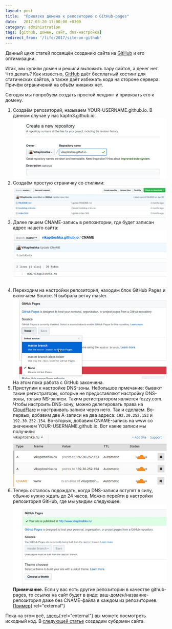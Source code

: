 ```yaml
---
layout: post
title:  "Привязка домена к репозиторию с GitHub-pages"
date:   2017-03-20 17:00:00 +0300
category: administration
tags: [github, домен, сайт, dns-настройка]
redirect_from: '/life/2017/site-on-github'
---
```

Данный цикл статей посвящён созданию сайта на <a href="//github.com">GitHub</a> и его оптимизации.

Итак, мы купили домен и решили выложить пару сайтов, а денег нет. Что делать? Как известно, <a href="//github.com">GitHub</a> даёт бесплатный хостинг для статических сайтов, а также даёт избежать кода на стороне сервера. Причём ограничений на объём никаких нет.

Сегодня мы попробуем создать простой лендинг и привязать его к домену.

<!--more-->

1. Создаём репозиторий, называем YOUR-USERNAME.github.io. В данном случае у нас kaptn3.github.io.![Создание репозитория](/img/10.jpg)
2. Создаём простую страничку со стилями:![Простая страница](/img/11.jpg)
3. Далее пишем CNAME-запись в репозитории, где будет записан адрес нашего сайта:
	![CNAME-запись](/img/3.jpg)
4. Переходим на настройки репозитория, находим блок GitHub Pages и включаем Source. Я выбрала ветку master. ![Включение github-pages](/img/4.jpg) На этом пока работа с GitHub закончена. 
5. Приступим к настройке DNS-зоны. Небольшое прмечание: бывают такие регистраторы, которые не предоставляют настройку DNS-зоны, только NS-записи. Таким регистратором является fozzy.com. Чтобы настроить DNS-зону, можно делегировать права на <a href="http://cloudflare.com">CloudFlare</a> и настраивать записи через него. Так и сделаем.
Во-первых, добавим две A-записи на два адреса: `192.30.252.153` и `192.30.252.154`. Во-вторых, добавим CNAME-запись на www со значением YOUR-USERNAME.github.io. Вот какие записи мы получили:![Настройка DNS](/img/5.jpg)
6. Теперь осталось подождать, когда DNS-записи вступят в силу, обычно нужно ждать до 24 часов. Можно перейти в настройки репозитория GitHub, где мы увидим следующее: ![Ссылка GitHub Pages](/img/6.jpg)<strong>Примечание.</strong> Если у вас есть другие репозитории в качестве github-pages, то ссылка на сайт будет в виде: ваш-домен/название-репозитория даже без CNAME-файла в каждом из репозиториев. [Пример](https://kaptn.ru/example-gh-pages){:rel="external"}

Пока на этом всё, [здесь](https://github.com/kaptn3/kaptn3.github.io){:rel="external"} вы можете посмотреть исходный код. В [следующей статье](life/subdomen.html) создадим субдомен сайта.
